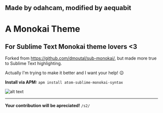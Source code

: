 ## Made by odahcam, modified by aequabit

# A Monokai Theme
## For Sublime Text Monokai theme lovers <3

Forked from https://github.com/dmoutal/sub-monokai/, but made more true to Sublime Text highlighting.

Actually I'm trying to make it better and I want your help! 😉

**Install via APM:** `apm install atom-sublime-monokai-syntax`

![alt text](https://github.com/odahcam/atom-sublime-monokai-syntax/raw/master/update/0.3.3.PNG "Screenshot in 0.3.3 showing PHP, HTML and JS.")

----

**Your contribution will be apreciated!** `/s2/`
